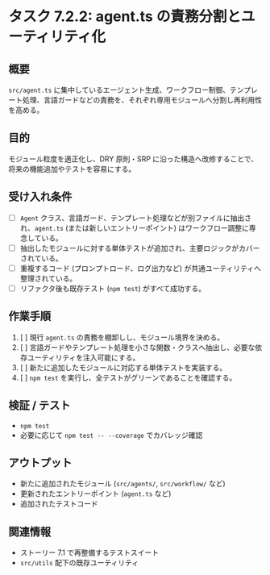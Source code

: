 # タスク 7.2.2: agent.ts の責務分割とユーティリティ化

## 概要
`src/agent.ts` に集中しているエージェント生成、ワークフロー制御、テンプレート処理、言語ガードなどの責務を、それぞれ専用モジュールへ分割し再利用性を高める。

## 目的
モジュール粒度を適正化し、DRY 原則・SRP に沿った構造へ改修することで、将来の機能追加やテストを容易にする。

## 受け入れ条件
- [ ] `Agent` クラス、言語ガード、テンプレート処理などが別ファイルに抽出され、`agent.ts` (または新しいエントリーポイント) はワークフロー調整に専念している。
- [ ] 抽出したモジュールに対する単体テストが追加され、主要ロジックがカバーされている。
- [ ] 重複するコード (プロンプトロード、ログ出力など) が共通ユーティリティへ整理されている。
- [ ] リファクタ後も既存テスト (`npm test`) がすべて成功する。

## 作業手順
1. [ ] 現行 `agent.ts` の責務を棚卸しし、モジュール境界を決める。
2. [ ] 言語ガードやテンプレート処理を小さな関数・クラスへ抽出し、必要な依存ユーティリティを注入可能にする。
3. [ ] 新たに追加したモジュールに対応する単体テストを実装する。
4. [ ] `npm test` を実行し、全テストがグリーンであることを確認する。

## 検証 / テスト
- `npm test`
- 必要に応じて `npm test -- --coverage` でカバレッジ確認

## アウトプット
- 新たに追加されたモジュール (`src/agents/`, `src/workflow/` など)
- 更新されたエントリーポイント (`agent.ts` など)
- 追加されたテストコード

## 関連情報
- ストーリー 7.1 で再整備するテストスイート
- `src/utils` 配下の既存ユーティリティ
